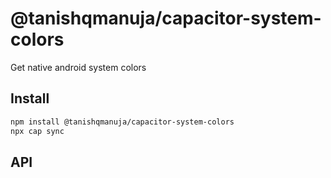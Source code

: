 # @tanishqmanuja/capacitor-system-colors

Get native android system colors

## Install

```bash
npm install @tanishqmanuja/capacitor-system-colors
npx cap sync
```

## API

<docgen-index></docgen-index>

<docgen-api>
<!-- run docgen to generate docs from the source -->
<!-- More info: https://github.com/ionic-team/capacitor-docgen -->
</docgen-api>
